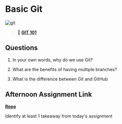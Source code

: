 # Basic Git

![git](https://git-scm.com/images/branching-illustration@2x.png)

> **📖 [GIT 101](https://codeworksacademy.com/fs-student-guide/resources/wk1/01-GIT)**

## Questions

1. In your own words, why do we use Git?


2. What are the benefits of having multiple branches?

3. What is the difference between Git and GitHub

## Afternoon Assignment Link

**[Repo](https://github.com/tebazele/fs-journal)**

Identify at least 1 takeaway from today's assignment
